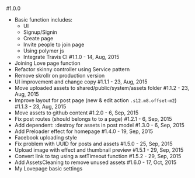 #1.0.0
  - Basic function includes:
    + UI
    + Signup/Signin
    + Create page
    + Invite people to join page
    + Using polymer js
    + Integrate Travis CI
#1.1.0 - 14, Aug, 2015
  - Joining Love page function
  - Refactor skinny controller using Service pattern
  - Remove skrollr on production version
  - UI improvement and change copy
#1.1.1 - 23, Aug, 2015
  - Move uploaded assets to shared/public/system/assets folder
#1.1.2 - 23, Aug, 2015
  - Improve layout for post page (new & edit action `.s12.m8.offset-m2`)
#1.1.3 - 23, Aug, 2015
  - Move assets to github content
#1.2.0 - 6, Sep, 2015
  - Fix post routes (should belongs to to a page)
#1.2.1 - 6, Sep, 2015
  - Add dependent: :destroy for assets in post model
#1.3.0 - 6, Sep, 2015
  - Add Preloader effect for homepage
#1.4.0 - 19, Sep, 2015
  - Facebook uploading style
  - Fix problem with UUID for posts and assets
#1.5.0 - 25, Sep, 2015
  - Upload image with effect and thumbnail preview
#1.5.1 - 29, Sep, 2015
  - Convert link to <a> tag using a setTimeout function
#1.5.2 - 29, Sep, 2015
  - Add AssetsCleaning to remove unused assets
#1.6.0 - 17, Oct, 2015
  - My Lovepage basic settings
